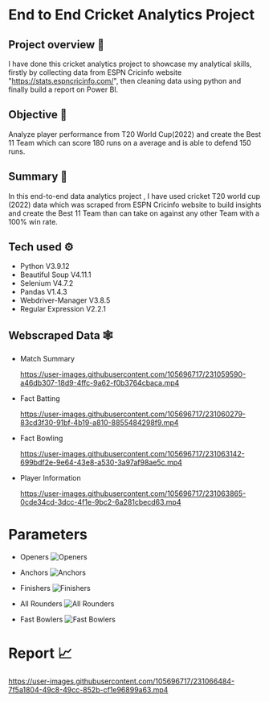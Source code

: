 
# End to End Cricket Analytics Project

## Project overview 👀


 I have done this cricket analytics project to showcase my analytical skills, firstly by collecting data from ESPN Cricinfo website "https://stats.espncricinfo.com/", then cleaning data using python and finally build a report on Power BI.

## Objective 🎯

Analyze player performance from T20 World Cup(2022) and create the Best 11 Team which can score 180 runs on a average and is able to defend 150 runs.

## Summary 🔔

In this end-to-end data analytics project , I have used cricket T20 world cup (2022) data which was scraped from ESPN Cricinfo website to build insights and create the Best 11 Team than can take on against any other Team with a 100% win rate.

## Tech used ⚙️

* Python V3.9.12
* Beautiful Soup V4.11.1
* Selenium V4.7.2
* Pandas V1.4.3
* Webdriver-Manager V3.8.5
* Regular Expression V2.2.1


## Webscraped Data 🕸️

* Match Summary
 

  https://user-images.githubusercontent.com/105696717/231059590-a46db307-18d9-4ffc-9a62-f0b3764cbaca.mp4


* Fact Batting



  https://user-images.githubusercontent.com/105696717/231060279-83cd3f30-91bf-4b19-a810-8855484298f9.mp4




* Fact Bowling



  https://user-images.githubusercontent.com/105696717/231063142-699bdf2e-9e64-43e8-a530-3a97af98ae5c.mp4



* Player Information



  https://user-images.githubusercontent.com/105696717/231063865-0cde34cd-3dcc-4f1e-9bc2-6a281cbecd63.mp4


# Parameters

 * Openers
   ![Openers](https://user-images.githubusercontent.com/105696717/231073555-4fc9a537-e697-48ae-8c9f-eb8b98b5281b.jpg)


 * Anchors
   ![Anchors](https://user-images.githubusercontent.com/105696717/231075953-4e996629-96eb-4510-be68-7a0bfece2791.jpg)

 
 * Finishers
   ![Finishers](https://user-images.githubusercontent.com/105696717/231075999-06b4e716-e40d-4734-a796-510523f14dd2.jpg)


* All Rounders
   ![All Rounders](https://user-images.githubusercontent.com/105696717/231076045-b09364e8-2a9c-4546-90aa-b77d8d53f153.jpg)


* Fast Bowlers
   ![Fast Bowlers](https://user-images.githubusercontent.com/105696717/231076064-5179aacf-98fc-4e52-bccf-01f382d6c395.jpg)



# Report 📈

https://user-images.githubusercontent.com/105696717/231066484-7f5a1804-49c8-49cc-852b-cf1e96899a63.mp4


